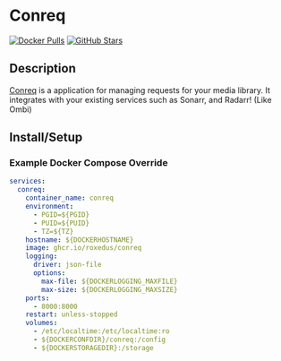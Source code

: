 # Conreq

[![Docker Pulls](https://img.shields.io/docker/pulls/roxedus/conreq?style=flat-square&color=607D8B&label=docker%20pulls&logo=docker)](https://hub.docker.com/r/roxedus/conreq)
[![GitHub Stars](https://img.shields.io/github/stars/Roxedus/docker-conreq?style=flat-square&color=607D8B&label=github%20stars&logo=github)](https://github.com/Roxedus/docker-conreq)

## Description

[Conreq](https://github.com/Archmonger/Conreq) is a application for managing requests for your media library. It integrates with your existing services such as Sonarr, and Radarr! (Like Ombi)

## Install/Setup

### Example Docker Compose Override

```yaml
services:
  conreq:
    container_name: conreq
    environment:
      - PGID=${PGID}
      - PUID=${PUID}
      - TZ=${TZ}
    hostname: ${DOCKERHOSTNAME}
    image: ghcr.io/roxedus/conreq
    logging:
      driver: json-file
      options:
        max-file: ${DOCKERLOGGING_MAXFILE}
        max-size: ${DOCKERLOGGING_MAXSIZE}
    ports:
      - 8000:8000
    restart: unless-stopped
    volumes:
      - /etc/localtime:/etc/localtime:ro
      - ${DOCKERCONFDIR}/conreq:/config
      - ${DOCKERSTORAGEDIR}:/storage
```
